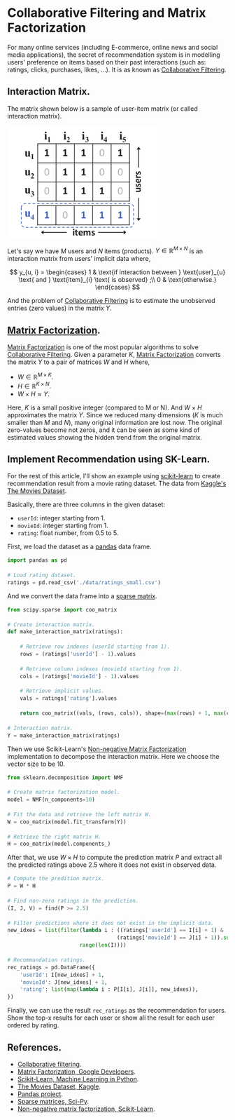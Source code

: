 # Collaborative Filtering and Matrix Factorization

For many online services (including E-commerce, online news and social media applications), the secret of recommendation system is in modelling users' preference on items based on their past interactions (such as: ratings, clicks, purchases, likes, ...). It is as known as [Collaborative Filtering](https://en.wikipedia.org/wiki/Collaborative_filtering).

## Interaction Matrix.

The matrix shown below is a sample of user-item matrix (or called interaction matrix).

![](/images/data-science/collaborative-filtering-and-matrix-factorization/user-item-matrix.png)

Let's say we have $M$ users and $N$ items (products). $Y \in \mathbb{R}^{M \times N}$ is an interaction matrix from users' implicit data where,

$$
y_{u, i} =
  \begin{cases}
    1 & \text{if interaction between } \text{user}_{u} \text{ and } \text{item}_{i} \text{ is observed} ;\\
    0 & \text{otherwise.}
  \end{cases}
$$


And the problem of [Collaborative Filtering](https://en.wikipedia.org/wiki/Collaborative_filtering) is to estimate the unobserved entries (zero values) in the matrix $Y$.

## [Matrix Factorization](https://developers.google.com/machine-learning/recommendation/collaborative/matrix).

[Matrix Factorization](https://developers.google.com/machine-learning/recommendation/collaborative/matrix) is one of the most popular algorithms to solve [Collaborative Filtering](https://en.wikipedia.org/wiki/Collaborative_filtering). Given a parameter $K$, [Matrix Factorization](https://developers.google.com/machine-learning/recommendation/collaborative/matrix) converts the matrix $Y$ to a pair of matrices $W$ and $H$ where,

* $W \in \mathbb{R}^{M \times K}$.
* $H \in \mathbb{R}^{K \times N}$.
* $W \times H \approx Y$.

Here, $K$ is a small positive integer (compared to M or N). And $W \times H$ approximates the matrix $Y$. Since we reduced many dimensions ($K$ is much smaller than $M$ and $N$), many original information are lost now. The original zero-values become not zeros, and it can be seen as some kind of estimated values showing the hidden trend from the original matrix.

## Implement Recommendation using SK-Learn.

For the rest of this article, I'll show an example using [scikit-learn](https://scikit-learn.org/stable/) to create recommendation result from a movie rating dataset. The data from [Kaggle's The Movies Dataset](https://www.kaggle.com/rounakbanik/the-movies-dataset).

Basically, there are three columns in the given dataset:

* `userId`: integer starting from $1$.
* `movieId`: integer starting from $1$.
* `rating`: float number, from $0.5$ to $5$.

First, we load the dataset as a [pandas](https://pandas.pydata.org/) data frame.

```python
import pandas as pd

# Load rating dataset.
ratings = pd.read_csv('./data/ratings_small.csv')
```

And we convert the data frame into a [sparse matrix](https://docs.scipy.org/doc/scipy/reference/sparse.html).

```python
from scipy.sparse import coo_matrix

# Create interaction matrix.
def make_interaction_matrix(ratings):
    
    # Retrieve row indexes (userId starting from 1).
    rows = (ratings['userId'] - 1).values
    
    # Retrieve column indexes (movieId starting from 1).
    cols = (ratings['movieId'] - 1).values
    
    # Retrieve implicit values.
    vals = ratings['rating'].values

    return coo_matrix((vals, (rows, cols)), shape=(max(rows) + 1, max(cols) + 1))

# Interaction matrix.
Y = make_interaction_matrix(ratings)
```

Then we use Scikit-Learn's [Non-negative Matrix Factorization](https://scikit-learn.org/stable/modules/generated/sklearn.decomposition.NMF.html) implementation to
decompose the interaction matrix. Here we choose the vector size to be $10$.

```python
from sklearn.decomposition import NMF

# Create matrix factorization model. 
model = NMF(n_components=10)

# Fit the data and retrieve the left matrix W.
W = coo_matrix(model.fit_transform(Y))

# Retrieve the right matrix H.
H = coo_matrix(model.components_)
```

After that, we use $W \times H$ to compute the prediction matrix $P$ and extract all the predicted ratings above $2.5$ where it does not exist in observed data.

```python
# Compute the predition matrix.
P = W * H

# Find non-zero ratings in the prediction.
(I, J, V) = find(P >= 2.5)

# Filter predictions where it does not exist in the implicit data.
new_idxes = list(filter(lambda i : ((ratings['userId'] == I[i] + 1) &
                                   (ratings['movieId'] == J[i] + 1)).sum() == 0,
                       range(len(I))))

# Recommandation ratings.
rec_ratings = pd.DataFrame({
    'userId': I[new_idxes] + 1,
    'movieId': J[new_idxes] + 1,
    'rating': list(map(lambda i : P[I[i], J[i]], new_idxes)),
})
```

Finally, we can use the result `rec_ratings` as the recommendation for users. Show the top-x results for each user or show all the result for each user ordered by rating.

## References.

* [Collaborative filtering](https://en.wikipedia.org/wiki/Collaborative_filtering).
* [Matrix Factorization, Google Developers](https://developers.google.com/machine-learning/recommendation/collaborative/matrix).
* [Scikit-Learn, Machine Learning in Python](https://scikit-learn.org/stable/).
* [The Movies Dataset, Kaggle](https://www.kaggle.com/rounakbanik/the-movies-dataset).
* [Pandas project](https://pandas.pydata.org/).
* [Sparse matrices, Sci-Py](https://docs.scipy.org/doc/scipy/reference/sparse.html).
* [Non-negative matrix factorization, Scikit-Learn](https://scikit-learn.org/stable/modules/generated/sklearn.decomposition.NMF.html).

